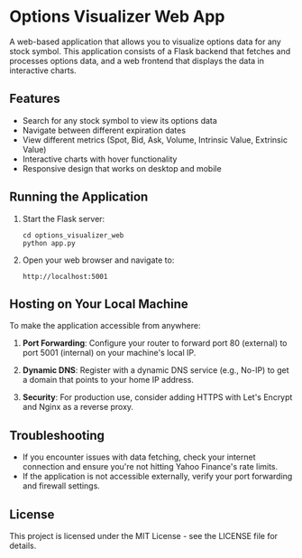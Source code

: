 # Options Visualizer Web App

A web-based application that allows you to visualize options data for any stock symbol. This application consists of a Flask backend that fetches and processes options data, and a web frontend that displays the data in interactive charts.

## Features

- Search for any stock symbol to view its options data
- Navigate between different expiration dates
- View different metrics (Spot, Bid, Ask, Volume, Intrinsic Value, Extrinsic Value)
- Interactive charts with hover functionality
- Responsive design that works on desktop and mobile

## Running the Application

1. Start the Flask server:
   ```
   cd options_visualizer_web
   python app.py
   ```

2. Open your web browser and navigate to:
   ```
   http://localhost:5001
   ```

## Hosting on Your Local Machine

To make the application accessible from anywhere:

1. **Port Forwarding**: Configure your router to forward port 80 (external) to port 5001 (internal) on your machine's local IP.

2. **Dynamic DNS**: Register with a dynamic DNS service (e.g., No-IP) to get a domain that points to your home IP address.

3. **Security**: For production use, consider adding HTTPS with Let's Encrypt and Nginx as a reverse proxy.

## Troubleshooting

- If you encounter issues with data fetching, check your internet connection and ensure you're not hitting Yahoo Finance's rate limits.
- If the application is not accessible externally, verify your port forwarding and firewall settings.

## License

This project is licensed under the MIT License - see the LICENSE file for details. 